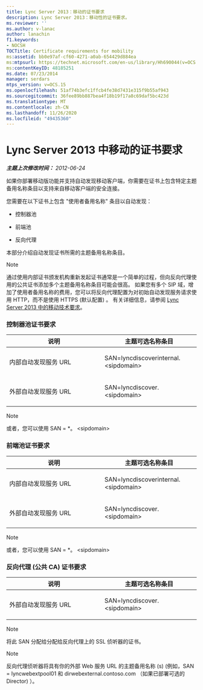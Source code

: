 ```yaml
---
title: Lync Server 2013：移动的证书要求
description: Lync Server 2013：移动性的证书要求。
ms.reviewer: ''
ms.author: v-lanac
author: lanachin
f1.keywords:
- NOCSH
TOCTitle: Certificate requirements for mobility
ms:assetid: bb0e97af-cf60-4271-a0ab-654429d884ea
ms:mtpsurl: https://technet.microsoft.com/en-us/library/Hh690044(v=OCS.15)
ms:contentKeyID: 48185251
ms.date: 07/23/2014
manager: serdars
mtps_version: v=OCS.15
ms.openlocfilehash: 51af74b3efc1ffcb4fe38d7431e315f9b55af943
ms.sourcegitcommit: 36fee89bb887bea4f18b19f17a8c69daf5bc423d
ms.translationtype: MT
ms.contentlocale: zh-CN
ms.lasthandoff: 11/26/2020
ms.locfileid: "49435360"
---
```

# <a name="certificate-requirements-for-mobility-in-lync-server-2013"></a>Lync Server 2013 中移动的证书要求

<div data-xmlns="http://www.w3.org/1999/xhtml">

<div class="topic" data-xmlns="http://www.w3.org/1999/xhtml" data-msxsl="urn:schemas-microsoft-com:xslt" data-cs="https://msdn.microsoft.com/">

<div data-asp="https://msdn2.microsoft.com/asp">



</div>

<div id="mainSection">

<div id="mainBody">

<span> </span>

_**主题上次修改时间：** 2012-06-24_

如果你部署移动版功能并支持自动发现移动客户端，你需要在证书上包含特定主题备用名称条目以支持来自移动客户端的安全连接。

您需要在以下证书上包含 "使用者备用名称" 条目以自动发现：

  - 控制器池

  - 前端池

  - 反向代理

本部分介绍自动发现证书所需的主题备用名称条目。

<div>


> [!NOTE]  
> 通过使用内部证书颁发机构重新发起证书通常是一个简单的过程，但向反向代理使用的公共证书添加多个主题备用名称条目可能会很高。 如果您有多个 SIP 域，增加了使用者备用名称的费用，您可以将反向代理配置为对初始自动发现服务请求使用 HTTP，而不是使用 HTTPS (默认配置) 。 有关详细信息，请参阅 <A href="lync-server-2013-technical-requirements-for-mobility.md">Lync Server 2013 中的移动技术要求</A>。



</div>

### <a name="director-pool-certificate-requirements"></a>控制器池证书要求

<table>
<colgroup>
<col style="width: 50%" />
<col style="width: 50%" />
</colgroup>
<thead>
<tr class="header">
<th>说明</th>
<th>主题可选名称条目</th>
</tr>
</thead>
<tbody>
<tr class="odd">
<td><p>内部自动发现服务 URL</p></td>
<td><p>SAN=lyncdiscoverinternal.&lt;sipdomain&gt;</p></td>
</tr>
<tr class="even">
<td><p>外部自动发现服务 URL</p></td>
<td><p>SAN=lyncdiscover.&lt;sipdomain&gt;</p></td>
</tr>
</tbody>
</table>


<div>


> [!NOTE]  
> 或者，您可以使用 SAN = *。 &lt;sipdomain&gt;



</div>

### <a name="front-end-pool-certificate-requirements"></a>前端池证书要求

<table>
<colgroup>
<col style="width: 50%" />
<col style="width: 50%" />
</colgroup>
<thead>
<tr class="header">
<th>说明</th>
<th>主题可选名称条目</th>
</tr>
</thead>
<tbody>
<tr class="odd">
<td><p>内部自动发现服务 URL</p></td>
<td><p>SAN=lyncdiscoverinternal.&lt;sipdomain&gt;</p></td>
</tr>
<tr class="even">
<td><p>外部自动发现服务 URL</p></td>
<td><p>SAN=lyncdiscover.&lt;sipdomain&gt;</p></td>
</tr>
</tbody>
</table>


<div>


> [!NOTE]  
> 或者，您可以使用 SAN = *。 &lt;sipdomain&gt;



</div>

### <a name="reverse-proxy-public-ca-certificate-requirements"></a>反向代理 (公共 CA) 证书要求

<table>
<colgroup>
<col style="width: 50%" />
<col style="width: 50%" />
</colgroup>
<thead>
<tr class="header">
<th>说明</th>
<th>主题可选名称条目</th>
</tr>
</thead>
<tbody>
<tr class="odd">
<td><p>外部自动发现服务 URL</p></td>
<td><p>SAN=lyncdiscover.&lt;sipdomain&gt;</p></td>
</tr>
</tbody>
</table>


<div>


> [!NOTE]  
> 将此 SAN 分配给分配给反向代理上的 SSL 侦听器的证书。



</div>

<div>


> [!NOTE]  
> 反向代理侦听器将具有你的外部 Web 服务 URL 的主题备用名称 (s)  (例如，SAN = lyncwebextpool01 和 dirwebexternal.contoso.com （如果已部署可选的 Director) ）。



</div>

</div>

<span> </span>

</div>

</div>

</div>

